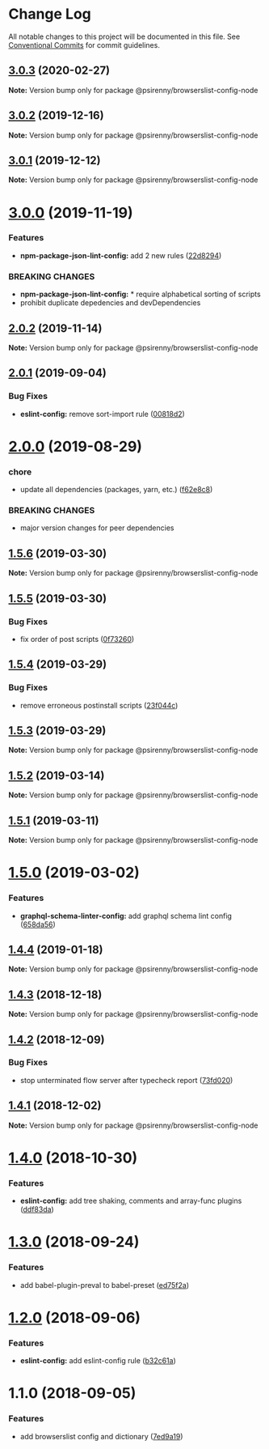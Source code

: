 # Change Log

All notable changes to this project will be documented in this file.
See [Conventional Commits](https://conventionalcommits.org) for commit guidelines.

## [3.0.3](http://github.com/psirenny/monorepo/tree/master/packages/browserslist-config-node/compare/@psirenny/browserslist-config-node@3.0.2...@psirenny/browserslist-config-node@3.0.3) (2020-02-27)

**Note:** Version bump only for package @psirenny/browserslist-config-node





## [3.0.2](http://github.com/psirenny/monorepo/tree/master/packages/browserslist-config-node/compare/@psirenny/browserslist-config-node@3.0.1...@psirenny/browserslist-config-node@3.0.2) (2019-12-16)

**Note:** Version bump only for package @psirenny/browserslist-config-node





## [3.0.1](http://github.com/psirenny/monorepo/tree/master/packages/browserslist-config-node/compare/@psirenny/browserslist-config-node@3.0.0...@psirenny/browserslist-config-node@3.0.1) (2019-12-12)

**Note:** Version bump only for package @psirenny/browserslist-config-node





# [3.0.0](http://github.com/psirenny/monorepo/tree/master/packages/browserslist-config-node/compare/@psirenny/browserslist-config-node@2.0.2...@psirenny/browserslist-config-node@3.0.0) (2019-11-19)


### Features

* **npm-package-json-lint-config:** add 2 new rules ([22d8294](http://github.com/psirenny/monorepo/tree/master/packages/browserslist-config-node/commit/22d82944175374b223c9b531d0e612c66755c8fe))


### BREAKING CHANGES

* **npm-package-json-lint-config:** * require alphabetical sorting of scripts
* prohibit duplicate depedencies and devDependencies





## [2.0.2](http://github.com/psirenny/monorepo/tree/master/packages/browserslist-config-node/compare/@psirenny/browserslist-config-node@2.0.1...@psirenny/browserslist-config-node@2.0.2) (2019-11-14)

**Note:** Version bump only for package @psirenny/browserslist-config-node





## [2.0.1](http://github.com/psirenny/monorepo/tree/master/packages/browserslist-config-node/compare/@psirenny/browserslist-config-node@2.0.0...@psirenny/browserslist-config-node@2.0.1) (2019-09-04)


### Bug Fixes

* **eslint-config:** remove sort-import rule ([00818d2](http://github.com/psirenny/monorepo/tree/master/packages/browserslist-config-node/commit/00818d2))





# [2.0.0](http://github.com/psirenny/monorepo/tree/master/packages/browserslist-config-node/compare/@psirenny/browserslist-config-node@1.6.1...@psirenny/browserslist-config-node@2.0.0) (2019-08-29)


### chore

* update all dependencies (packages, yarn, etc.) ([f62e8c8](http://github.com/psirenny/monorepo/tree/master/packages/browserslist-config-node/commit/f62e8c8))


### BREAKING CHANGES

* major version changes for peer dependencies





## [1.5.6](https://github.com/psirenny/monorepo/tree/master/packages/browserslist-config-node/compare/@psirenny/browserslist-config-node@1.5.5...@psirenny/browserslist-config-node@1.5.6) (2019-03-30)

**Note:** Version bump only for package @psirenny/browserslist-config-node





## [1.5.5](https://github.com/psirenny/monorepo/tree/master/packages/browserslist-config-node/compare/@psirenny/browserslist-config-node@1.5.4...@psirenny/browserslist-config-node@1.5.5) (2019-03-30)


### Bug Fixes

* fix order of post scripts ([0f73260](https://github.com/psirenny/monorepo/tree/master/packages/browserslist-config-node/commit/0f73260))





## [1.5.4](https://github.com/psirenny/monorepo/tree/master/packages/browserslist-config-node/compare/@psirenny/browserslist-config-node@1.5.3...@psirenny/browserslist-config-node@1.5.4) (2019-03-29)


### Bug Fixes

* remove erroneous postinstall scripts ([23f044c](https://github.com/psirenny/monorepo/tree/master/packages/browserslist-config-node/commit/23f044c))





## [1.5.3](https://github.com/psirenny/monorepo/tree/master/packages/browserslist-config-node/compare/@psirenny/browserslist-config-node@1.5.2...@psirenny/browserslist-config-node@1.5.3) (2019-03-29)

**Note:** Version bump only for package @psirenny/browserslist-config-node





## [1.5.2](https://github.com/psirenny/monorepo/tree/master/packages/browserslist-config-node/compare/@psirenny/browserslist-config-node@1.5.1...@psirenny/browserslist-config-node@1.5.2) (2019-03-14)

**Note:** Version bump only for package @psirenny/browserslist-config-node





## [1.5.1](https://github.com/psirenny/monorepo/tree/master/packages/browserslist-config-node/compare/@psirenny/browserslist-config-node@1.5.0...@psirenny/browserslist-config-node@1.5.1) (2019-03-11)

**Note:** Version bump only for package @psirenny/browserslist-config-node





# [1.5.0](https://github.com/psirenny/monorepo/tree/master/packages/browserslist-config-node/compare/@psirenny/browserslist-config-node@1.4.4...@psirenny/browserslist-config-node@1.5.0) (2019-03-02)


### Features

* **graphql-schema-linter-config:** add graphql schema lint config ([658da56](https://github.com/psirenny/monorepo/tree/master/packages/browserslist-config-node/commit/658da56))





## [1.4.4](https://github.com/psirenny/monorepo/tree/master/packages/browserslist-config-node/compare/@psirenny/browserslist-config-node@1.4.3...@psirenny/browserslist-config-node@1.4.4) (2019-01-18)

**Note:** Version bump only for package @psirenny/browserslist-config-node





## [1.4.3](https://github.com/psirenny/monorepo/tree/master/packages/browserslist-config-node/compare/@psirenny/browserslist-config-node@1.4.2...@psirenny/browserslist-config-node@1.4.3) (2018-12-18)

**Note:** Version bump only for package @psirenny/browserslist-config-node





## [1.4.2](https://github.com/psirenny/monorepo/tree/master/packages/browserslist-config-node/compare/@psirenny/browserslist-config-node@1.4.1...@psirenny/browserslist-config-node@1.4.2) (2018-12-09)


### Bug Fixes

* stop unterminated flow server after typecheck report ([73fd020](https://github.com/psirenny/monorepo/tree/master/packages/browserslist-config-node/commit/73fd020))





## [1.4.1](https://github.com/psirenny/monorepo/tree/master/packages/browserslist-config-node/compare/@psirenny/browserslist-config-node@1.4.0...@psirenny/browserslist-config-node@1.4.1) (2018-12-02)

**Note:** Version bump only for package @psirenny/browserslist-config-node





# [1.4.0](https://github.com/psirenny/monorepo/tree/master/packages/browserslist-config-node/compare/@psirenny/browserslist-config-node@1.3.0...@psirenny/browserslist-config-node@1.4.0) (2018-10-30)


### Features

* **eslint-config:** add tree shaking, comments and array-func plugins ([ddf83da](https://github.com/psirenny/monorepo/tree/master/packages/browserslist-config-node/commit/ddf83da))





<a name="1.3.0"></a>
# [1.3.0](https://github.com/psirenny/monorepo/tree/master/packages/browserslist-config-node/compare/@psirenny/browserslist-config-node@1.2.0...@psirenny/browserslist-config-node@1.3.0) (2018-09-24)


### Features

* add babel-plugin-preval to babel-preset ([ed75f2a](https://github.com/psirenny/monorepo/tree/master/packages/browserslist-config-node/commit/ed75f2a))





<a name="1.2.0"></a>
# [1.2.0](https://github.com/psirenny/monorepo/tree/master/packages/browserslist-config-node/compare/@psirenny/browserslist-config-node@1.1.0...@psirenny/browserslist-config-node@1.2.0) (2018-09-06)


### Features

* **eslint-config:** add eslint-config rule ([b32c61a](https://github.com/psirenny/monorepo/tree/master/packages/browserslist-config-node/commit/b32c61a))





<a name="1.1.0"></a>
# 1.1.0 (2018-09-05)


### Features

* add browserslist config and dictionary ([7ed9a19](https://github.com/psirenny/monorepo/tree/master/packages/browserslist-config-node/commit/7ed9a19))
